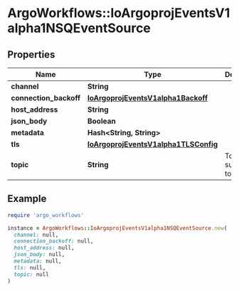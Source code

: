 # ArgoWorkflows::IoArgoprojEventsV1alpha1NSQEventSource

## Properties

| Name | Type | Description | Notes |
| ---- | ---- | ----------- | ----- |
| **channel** | **String** |  | [optional] |
| **connection_backoff** | [**IoArgoprojEventsV1alpha1Backoff**](IoArgoprojEventsV1alpha1Backoff.md) |  | [optional] |
| **host_address** | **String** |  | [optional] |
| **json_body** | **Boolean** |  | [optional] |
| **metadata** | **Hash&lt;String, String&gt;** |  | [optional] |
| **tls** | [**IoArgoprojEventsV1alpha1TLSConfig**](IoArgoprojEventsV1alpha1TLSConfig.md) |  | [optional] |
| **topic** | **String** | Topic to subscribe to. | [optional] |

## Example

```ruby
require 'argo_workflows'

instance = ArgoWorkflows::IoArgoprojEventsV1alpha1NSQEventSource.new(
  channel: null,
  connection_backoff: null,
  host_address: null,
  json_body: null,
  metadata: null,
  tls: null,
  topic: null
)
```

